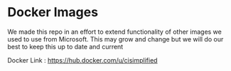 # Docker Images

We made this repo in an effort to extend functionality of other images we used to use from Microsoft. This may grow and change but we will do our best to keep this up to date and current

Docker Link : https://hub.docker.com/u/cisimplified
